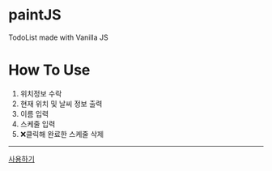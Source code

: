 # paintJS
TodoList made with Vanilla JS
# How To Use
1. 위치정보 수락
2. 현재 위치 및 날씨 정보 출력
2. 이름 입력
3. 스케줄 입력
4. ❌클릭해 완료한 스케줄 삭제
------------
[사용하기](https://seungminkim1.github.io/toDoListJS/.)
